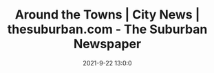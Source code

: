 ---
"title": "Around the Towns | City News | thesuburban.com - The Suburban Newspaper"
"date": "2021-9-22 13:0:0"
"feed_name": "GOOGLENEWSINDUSTRIAL"
"feed_website": "https://news.google.com/search?q=industrial%2Bincident&hl=en-US&gl=US&ceid=US:en"
"feed_rss": "https://news.google.com/rss/search?q=industrial%2Bincident&hl=en-US&gl=US&ceid=US:en"
"link": "https://www.thesuburban.com/news/city_news/around-the-towns/article_17ad33f4-3eec-51e2-b6dd-a2a2cefd7fef.html"
"file": "_posts/2021-1-1-d05e3a5dc27d9b245f89a33d3a3077ad4c2985ed.md"
"accident": "0"
"drilling": "0"
"dead": "0"
"injured": "0"
"where": "unknown site"
---
